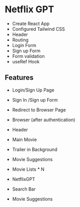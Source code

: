 # Netflix GPT

- Create React App
- Configured Tailwind CSS
- Header
- Routing
- Login Form
- Sign up Form
- Form validation
- useRef Hook

## Features

- Login/Sign Up Page
- Sign In /Sign up Form
- Redirect to Browser Page
- Browser (after authentication)
- Header
- Main Movie
- Trailer in Background
- Movie Suggestions
- Movie Lists \* N

- NetflixGPT
- Search Bar
- Movie Suggestions
